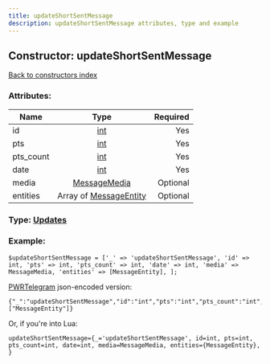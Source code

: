 ```yaml
---
title: updateShortSentMessage
description: updateShortSentMessage attributes, type and example
---
```

## Constructor: updateShortSentMessage  
[Back to constructors index](index.md)



### Attributes:

| Name     |    Type       | Required |
|----------|:-------------:|---------:|
|id|[int](../types/int.md) | Yes|
|pts|[int](../types/int.md) | Yes|
|pts\_count|[int](../types/int.md) | Yes|
|date|[int](../types/int.md) | Yes|
|media|[MessageMedia](../types/MessageMedia.md) | Optional|
|entities|Array of [MessageEntity](../types/MessageEntity.md) | Optional|



### Type: [Updates](../types/Updates.md)


### Example:

```
$updateShortSentMessage = ['_' => 'updateShortSentMessage', 'id' => int, 'pts' => int, 'pts_count' => int, 'date' => int, 'media' => MessageMedia, 'entities' => [MessageEntity], ];
```  

[PWRTelegram](https://pwrtelegram.xyz) json-encoded version:

```
{"_":"updateShortSentMessage","id":"int","pts":"int","pts_count":"int","date":"int","media":"MessageMedia","entities":["MessageEntity"]}
```


Or, if you're into Lua:  


```
updateShortSentMessage={_='updateShortSentMessage', id=int, pts=int, pts_count=int, date=int, media=MessageMedia, entities={MessageEntity}, }

```


